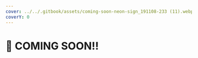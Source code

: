 ```yaml
---
cover: ../../.gitbook/assets/coming-soon-neon-sign_191108-233 (11).webp
coverY: 0
---
```


# 🥳 COMING SOON!!

